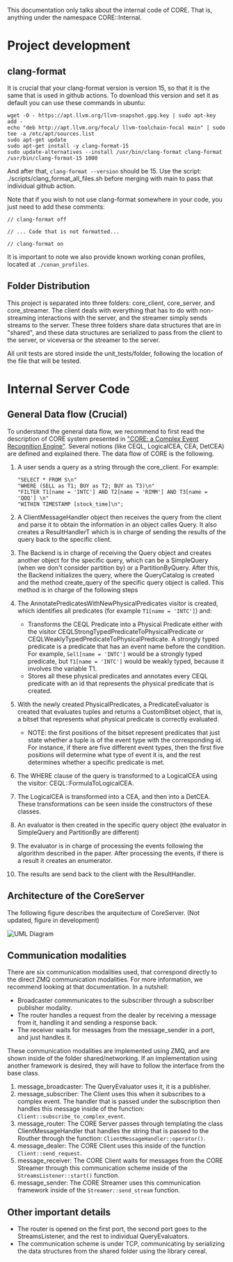 This documentation only talks about the internal code of CORE. That is, anything under the namespace CORE::Internal.

# Project development

## clang-format

It is crucial that your clang-format version is version 15, so that it is the same that is used in github actions. To download this version and set it as default you can use these commands in ubuntu:

```
wget -O - https://apt.llvm.org/llvm-snapshot.gpg.key | sudo apt-key add -
echo "deb http://apt.llvm.org/focal/ llvm-toolchain-focal main" | sudo tee -a /etc/apt/sources.list
sudo apt-get update
sudo apt-get install -y clang-format-15
sudo update-alternatives --install /usr/bin/clang-format clang-format /usr/bin/clang-format-15 1000
```

And after that, `clang-format --version` should be 15. Use the script: ./scripts/clang_format_all_files.sh before merging with main to pass that individual github action.

Note that if you wish to not use clang-format somewhere in your code, you just need to add these comments:

```
// clang-format off

// ... Code that is not formatted...

// clang-format on
```

It is important to note we also provide known working conan profiles, located at `./conan_profiles`.


## Folder Distribution

This project is separated into three folders: core_client, core_server, and core_streamer. The client deals with everything that has to do with non-streaming interactions with the server, and the streamer simply sends streams to the server. These three folders share data structures that are in "shared", and these data structures are serialized to pass from the client to the server, or viceversa or the streamer to the server.

All unit tests are stored inside the unit_tests/folder, following the location of the file that will be tested.

# Internal Server Code

## General Data flow (Crucial)

To understand the general data flow, we recommend to first read the description of CORE system presented in ["CORE: a Complex Event Recognition Engine"](https://www.vldb.org/pvldb/vol15/p1951-riveros.pdf). Several notions (like CEQL, LogicalCEA, CEA, DetCEA) are defined and explained there. The data flow of CORE is the following.

1. A user sends a query as a string through the core_client. For example:

    ```
    "SELECT * FROM S\n"
    "WHERE (SELL as T1; BUY as T2; BUY as T3)\n"
    "FILTER T1[name = 'INTC'] AND T2[name = 'RIMM'] AND T3[name = 'QQQ'] \n"
    "WITHIN TIMESTAMP [stock_time]\n";
    ```

2. A ClientMessageHandler object then receives the query from the client and parse it to obtain the information in an object calles Query. It also creates a ResultHandlerT which is in charge of sending the results of the query back to the specific client.

3. The Backend is in charge of receiving the Query object and creates another object for the specific query, which can be a SimpleQuery (when we don't consider partition by) or a PartitionByQuery. After this, the Backend initializes the query, where the QueryCatalog is created and the method create_query of the specific query object is called. This method is in charge of the following steps

4. The AnnotatePredicatesWithNewPhysicalPredicates visitor is created, which identifies all predicates (for example `T1[name = 'INTC']`) and:
    - Transforms the CEQL Predicate into a Physical Predicate either
      with the visitor CEQLStrongTypedPredicateToPhysicalPredicate or
      CEQLWeaklyTypedPredicateToPhysicalPredicate. A strongly typed
      predicate is a predicate that has an event name before the condition.
      For example, `Sell[name = 'INTC']` would be a strongly typed predicate,
      but `T1[name = 'INTC']` would be weakly typed, because it involves
      the variable T1.
    - Stores all these physical predicates and annotates every CEQL predicate
      with an id that represents the physical predicate that is created.

5. With the newly created PhysicalPredicates, a PredicateEvaluator
   is created
   that evaluates tuples and returns a CustomBitset object, that is, a bitset that
   represents what physical predicate is correctly evaluated.
    - NOTE: the first positions of the bitset represent predicates that
      just state whether a tuple is of the event type with the corresponding
      id. For instance, if there are five different event types, then the first
      five positions will determine what type of event it is, and the rest determines
      whether a specific predicate is met.

6. The WHERE clause of the query is transformed to a LogicalCEA
   using the visitor: CEQL::FormulaToLogicalCEA.

7. The LogicalCEA is transformed into a CEA, and then into a DetCEA. These
   transformations can be seen inside the constructors of these classes.

8. An evaluator is then created in the specific query object (the evaluator in SimpleQuery and PartitionBy are different)

9. The evaluator is in charge of processing the events following the algorithm described in the paper. After processing the events, if there is a result it creates an enumerator. 

10. The results are send back to the client with the ResultHandler.

## Architecture of the CoreServer

The following figure describes the arquitecture of CoreServer. (Not updated, figure in development)

![UML Diagram](imgs/architecture.png)

## Communication modalities

There are six communication modalities used, that correspond directly to
the direct ZMQ communication modalities. For more information, we
recommend looking at that documentation. In a nutshell:

- Broadcaster commmunicates to the subscriber through a subscriber
publisher modality.
- The router handles a request from the dealer by receiving a message
  from it, handling it and sending a response back.
- The receiver waits for messages from the message_sender in a port,
  and just handles it.

These communication modalities are implemented using ZMQ, and are
shown inside of the folder shared/networking. If an implementation
using another framework is desired, they will have to follow the
interface from the base class.

1. message_broadcaster: The QueryEvaluator uses it, it is a publisher.
2. message_subscriber: The Client uses this when it subscribes to
    a complex event. The handler that is passed under the subscription
    then handles this message inside of the function:
    `Client::subscribe_to_complex_event`.
3. message_router: The CORE Server passes through templating the
    class ClientMessageHandler that handles the string that is passed
    to the Routher through the function: `ClientMessageHandler::operator()`.
4. message_dealer: The CORE Client uses this inside of the function
    `Client::send_request`.
5. message_receiver: The CORE Client waits for messages from the
    CORE Streamer through this communication scheme inside of the
    `StreamsListener::start()` function.
6. message_sender: The CORE Streamer uses this communication framework
    inside of the `Streamer::send_stream` function.

## Other important details

- The router is opened on the first port, the second port goes to the
  StreamsListener, and the rest to individual QueryEvaluators.
- The communication scheme is under TCP, communicating by serializing
  the data structures from the shared folder using the library cereal.
